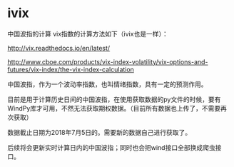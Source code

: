 # ivix
中国波指的计算
vix指数的计算方法如下（ivix也是一样）：

http://vix.readthedocs.io/en/latest/

http://www.cboe.com/products/vix-index-volatility/vix-options-and-futures/vix-index/the-vix-index-calculation

中国波指，作为一个波动率指数，也叫情绪指数，具有一定的预测作用。

目前是用于计算历史日间的中国波指，在使用获取数据的py文件的时候，要有WindPy库才可用，不然无法获取期权数据。（目前所有数据也上传了，不需要再次获取）

数据截止日期为2018年7月5日的。需要新的数据自己进行获取了。

后续将会更新实时计算日内的中国波指；同时也会把wind接口全部换成爬虫接口。
